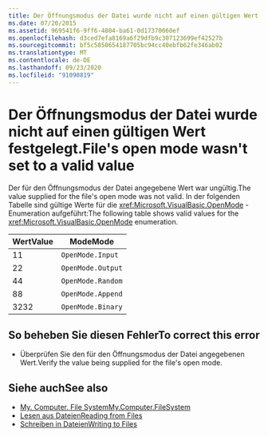 ```yaml
---
title: Der Öffnungsmodus der Datei wurde nicht auf einen gültigen Wert festgelegt.
ms.date: 07/20/2015
ms.assetid: 969541f6-9ff6-4804-ba61-0d17370060ef
ms.openlocfilehash: d3ced7efa8169a6f29dfb9c307123699ef42527b
ms.sourcegitcommit: bf5c5850654187705bc94cc40ebfb62fe346ab02
ms.translationtype: MT
ms.contentlocale: de-DE
ms.lasthandoff: 09/23/2020
ms.locfileid: "91090819"
---
```

# <a name="files-open-mode-wasnt-set-to-a-valid-value"></a><span data-ttu-id="4d560-102">Der Öffnungsmodus der Datei wurde nicht auf einen gültigen Wert festgelegt.</span><span class="sxs-lookup"><span data-stu-id="4d560-102">File's open mode wasn't set to a valid value</span></span>

<span data-ttu-id="4d560-103">Der für den Öffnungsmodus der Datei angegebene Wert war ungültig.</span><span class="sxs-lookup"><span data-stu-id="4d560-103">The value supplied for the file's open mode was not valid.</span></span> <span data-ttu-id="4d560-104">In der folgenden Tabelle sind gültige Werte für die <xref:Microsoft.VisualBasic.OpenMode> -Enumeration aufgeführt:</span><span class="sxs-lookup"><span data-stu-id="4d560-104">The following table shows valid values for the <xref:Microsoft.VisualBasic.OpenMode> enumeration.</span></span>  
  
|<span data-ttu-id="4d560-105">Wert</span><span class="sxs-lookup"><span data-stu-id="4d560-105">Value</span></span>|<span data-ttu-id="4d560-106">Mode</span><span class="sxs-lookup"><span data-stu-id="4d560-106">Mode</span></span>|  
|-----------|----------|  
|<span data-ttu-id="4d560-107">1</span><span class="sxs-lookup"><span data-stu-id="4d560-107">1</span></span>|`OpenMode.Input`|  
|<span data-ttu-id="4d560-108">2</span><span class="sxs-lookup"><span data-stu-id="4d560-108">2</span></span>|`OpenMode.Output`|  
|<span data-ttu-id="4d560-109">4</span><span class="sxs-lookup"><span data-stu-id="4d560-109">4</span></span>|`OpenMode.Random`|  
|<span data-ttu-id="4d560-110">8</span><span class="sxs-lookup"><span data-stu-id="4d560-110">8</span></span>|`OpenMode.Append`|  
|<span data-ttu-id="4d560-111">32</span><span class="sxs-lookup"><span data-stu-id="4d560-111">32</span></span>|`OpenMode.Binary`|  
  
## <a name="to-correct-this-error"></a><span data-ttu-id="4d560-112">So beheben Sie diesen Fehler</span><span class="sxs-lookup"><span data-stu-id="4d560-112">To correct this error</span></span>  
  
- <span data-ttu-id="4d560-113">Überprüfen Sie den für den Öffnungsmodus der Datei angegebenen Wert.</span><span class="sxs-lookup"><span data-stu-id="4d560-113">Verify the value being supplied for the file's open mode.</span></span>  
  
## <a name="see-also"></a><span data-ttu-id="4d560-114">Siehe auch</span><span class="sxs-lookup"><span data-stu-id="4d560-114">See also</span></span>

- [<span data-ttu-id="4d560-115">My. Computer. File System</span><span class="sxs-lookup"><span data-stu-id="4d560-115">My.Computer.FileSystem</span></span>](xref:Microsoft.VisualBasic.FileIO.FileSystem)
- [<span data-ttu-id="4d560-116">Lesen aus Dateien</span><span class="sxs-lookup"><span data-stu-id="4d560-116">Reading from Files</span></span>](../developing-apps/programming/drives-directories-files/reading-from-files.md)
- [<span data-ttu-id="4d560-117">Schreiben in Dateien</span><span class="sxs-lookup"><span data-stu-id="4d560-117">Writing to Files</span></span>](../developing-apps/programming/drives-directories-files/writing-to-files.md)
